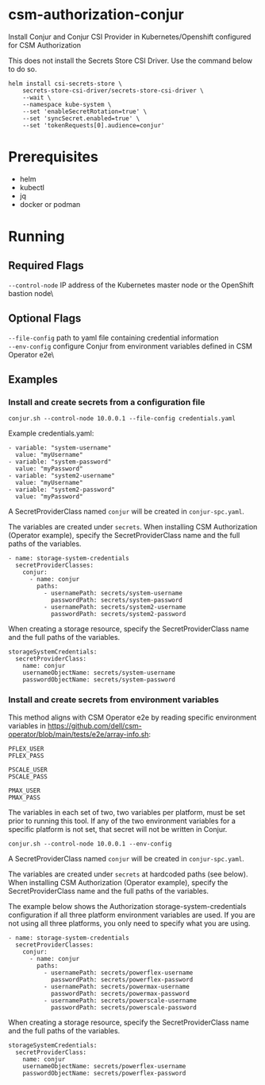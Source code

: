 <!--
Copyright (c) 2025 Dell Inc., or its subsidiaries. All Rights Reserved.

Licensed under the Apache License, Version 2.0 (the "License");
you may not use this file except in compliance with the License.
You may obtain a copy of the License at

    http://www.apache.org/licenses/LICENSE-2.0
-->

# csm-authorization-conjur
Install Conjur and Conjur CSI Provider in Kubernetes/Openshift configured for CSM Authorization

This does not install the Secrets Store CSI Driver. Use the command below to do so.

```
helm install csi-secrets-store \
    secrets-store-csi-driver/secrets-store-csi-driver \
    --wait \
    --namespace kube-system \
    --set 'enableSecretRotation=true' \
    --set 'syncSecret.enabled=true' \
    --set 'tokenRequests[0].audience=conjur'
```

# Prerequisites
- helm
- kubectl
- jq
- docker or podman

# Running
## Required Flags
`--control-node` IP address of the Kubernetes master node or the OpenShift bastion node\

## Optional Flags
`--file-config` path to yaml file containing credential information\
`--env-config`  configure Conjur from environment variables defined in CSM Operator e2e\

## Examples
### Install and create secrets from a configuration file

`conjur.sh --control-node 10.0.0.1 --file-config credentials.yaml`

Example credentials.yaml:
```
- variable: "system-username"
  value: "myUsername"
- variable: "system-password"
  value: "myPassword"
- variable: "system2-username"
  value: "myUsername"
- variable: "system2-password"
  value: "myPassword"
```

A SecretProviderClass named `conjur` will be created in `conjur-spc.yaml`. 

The variables are created under `secrets`. When installing CSM Authorization (Operator example), specify the SecretProviderClass name and the full paths of the variables.

```
- name: storage-system-credentials
  secretProviderClasses:
    conjur:
      - name: conjur
        paths:
          - usernamePath: secrets/system-username
            passwordPath: secrets/system-password
          - usernamePath: secrets/system2-username
            passwordPath: secrets/system2-password
```

When creating a storage resource, specify the SecretProviderClass name and the full paths of the variables.

```
storageSystemCredentials:
  secretProviderClass:
    name: conjur
    usernameObjectName: secrets/system-username
    passwordObjectName: secrets/system-password
```

### Install and create secrets from environment variables
This method aligns with CSM Operator e2e by reading specific environment variables in https://github.com/dell/csm-operator/blob/main/tests/e2e/array-info.sh:

```
PFLEX_USER
PFLEX_PASS

PSCALE_USER
PSCALE_PASS

PMAX_USER
PMAX_PASS
```

The variables in each set of two, two variables per platform, must be set prior to running this tool. If any of the two environment variables for a specific platform is not set, that secret will not be written in Conjur.

`conjur.sh --control-node 10.0.0.1 --env-config`

A SecretProviderClass named `conjur` will be created in `conjur-spc.yaml`. 

The variables are created under `secrets` at hardcoded paths (see below). When installing CSM Authorization (Operator example), specify the SecretProviderClass name and the full paths of the variables.

The example below shows the Authorization storage-system-credentials configuration if all three platform environment variables are used. If you are not using all three platforms, you only need to specify what you are using.
```
- name: storage-system-credentials
  secretProviderClasses:
    conjur:
      - name: conjur
        paths:
          - usernamePath: secrets/powerflex-username
            passwordPath: secrets/powerflex-password
          - usernamePath: secrets/powermax-username
            passwordPath: secrets/powermax-password
          - usernamePath: secrets/powerscale-username
            passwordPath: secrets/powerscale-password
```

When creating a storage resource, specify the SecretProviderClass name and the full paths of the variables.

```
storageSystemCredentials:
  secretProviderClass:
    name: conjur
    usernameObjectName: secrets/powerflex-username
    passwordObjectName: secrets/powerflex-password
```